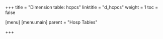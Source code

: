 +++
title = "Dimension table: hcpcs"
linktitle = "d_hcpcs"
weight = 1
toc = false

[menu]
  [menu.main]
    parent = "Hosp Tables"

+++